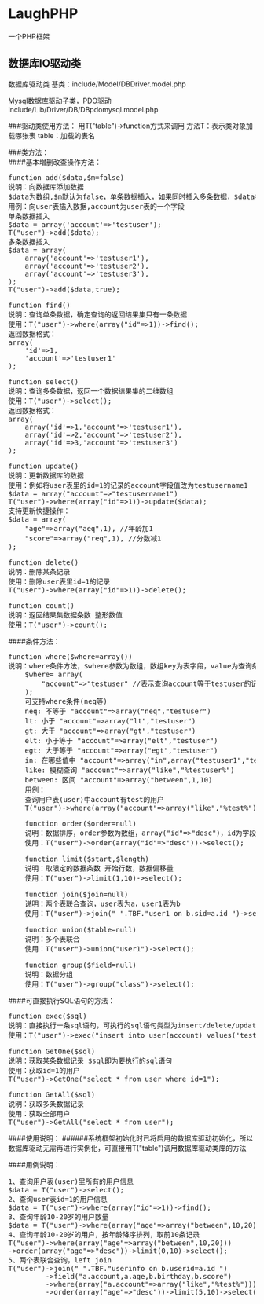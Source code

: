 LaughPHP
========
一个PHP框架



数据库IO驱动类
-------------
数据库驱动类
基类：include/Model/DBDriver.model.php

Mysql数据库驱动子类，PDO驱动
include/Lib/Driver/DB/DBpdomysql.model.php

###驱动类使用方法：
	用T("table")->function方式来调用
	方法T：表示类对象加载哪张表
	table：加载的表名

###类方法：<br />
####基本增删改查操作方法：
<pre>
function add($data,$m=false)
说明：向数据库添加数据
$data为数组,$m默认为false，单条数据插入，如果同时插入多条数据，$data参数值为二维数组，$m参数值设为true
用例：向user表插入数据,account为user表的一个字段
单条数据插入
$data = array('account'=>'testuser');
T("user")->add($data);
多条数据插入
$data = array(
	array('account'=>'testuser1'),
	array('account'=>'testuser2'),
	array('account'=>'testuser3'),
);
T("user")->add($data,true);

function find()
说明：查询单条数据，确定查询的返回结果集只有一条数据
使用：T("user")->where(array("id"=>1))->find();
返回数据格式：
array(
	'id'=>1,
	'account'=>'testuser1'
);

function select()
说明：查询多条数据，返回一个数据结果集的二维数组
使用：T("user")->select();
返回数据格式：
array(
	array('id'=>1,'account'=>'testuser1'), 
	array('id'=>2,'account'=>'testuser2'),
	array('id'=>3,'account'=>'testuser3')
);

function update()
说明：更新数据库的数据
使用：例如将user表里的id=1的记录的account字段值改为testusername1
$data = array("account"=>"testusername1")
T("user")->where(array("id"=>1))->update($data);
支持更新快捷操作：
$data = array(
	"age"=>array("aeq",1), //年龄加1
	"score"=>array("req",1), //分数减1
);

function delete()
说明：删除某条记录
使用：删除user表里id=1的记录
T("user")->where(array("id"=>1))->delete();

function count()
说明：返回结果集数据条数 整形数值
使用：T("user")->count();
</pre>

####条件方法：
<pre>
function where($where=array())
说明：where条件方法，$where参数为数组，数组key为表字段，value为查询条件值
	$where= array(
		"account"=>"testuser" //表示查询account等于testuser的记录
	);
	可支持where条件(neq等)
	neq: 不等于 "account"=>array("neq","testuser")
	lt: 小于 "account"=>array("lt","testuser")
	gt: 大于 "account"=>array("gt","testuser")
	elt: 小于等于 "account"=>array("elt","testuser")
	egt: 大于等于 "account"=>array("egt","testuser")
	in: 在哪些值中 "account"=>array("in",array("testuser1","testuser2"…))
	like: 模糊查询 "account"=>array("like","%testuser%")
	between: 区间 "account"=>array("between",1,10)
	用例：
	查询用户表(user)中account有test的用户
	T("user")->where(array("account"=>array("like","%test%")))->select();

	function order($order=null)
	说明：数据排序，order参数为数组，array("id"=>"desc")，id为字段名，desc排序方式
	使用：T("user")->order(array("id"=>"desc"))->select();

	function limit($start,$length)
	说明：取限定的数据条数 开始行数，数据偏移量
	使用：T("user")->limit(1,10)->select();

	function join($join=null)
	说明：两个表联合查询，user表为a，user1表为b
	使用：T("user")->join(" ".TBF."user1 on b.sid=a.id ")->select();

	function union($table=null)
	说明：多个表联合
	使用：T("user")->union("user1")->select();

	function group($field=null)
	说明：数据分组
	使用：T("user")->group("class")->select();
</pre>

####可直接执行SQL语句的方法：
<pre>
function exec($sql)
说明：直接执行一条sql语句，可执行的sql语句类型为insert/delete/update
使用：T("user")->exec("insert into user(account) values('testuser')");

function GetOne($sql)
说明：获取某条数据记录 $sql即为要执行的sql语句
使用：获取id=1的用户
T("user")->GetOne("select * from user where id=1");

function GetAll($sql)
说明：获取多条数据记录
使用：获取全部用户
T("user")->GetAll("select * from user");
</pre>

####使用说明：
######系统框架初始化时已将启用的数据库驱动初始化，所以数据库驱动无需再进行实例化，可直接用T("table")调用数据库驱动类库的方法

####用例说明：
<pre>
1、查询用户表(user)里所有的用户信息
$data = T("user")->select();
2、查询user表id=1的用户信息
$data = T("user")->where(array("id"=>1))->find();
3、查询年龄10-20岁的用户数量
$data = T("user")->where(array("age"=>array("between",10,20)))->count();
4、查询年龄10-20岁的用户，按年龄降序排列，取前10条记录
T("user")->where(array("age"=>array("between",10,20)))
->order(array("age"=>"desc"))->limit(0,10)->select();
5、两个表联合查询，left join
T("user")->join(" ".TBF."userinfo on b.userid=a.id ")
		 ->field("a.account,a.age,b.birthday,b.score")
		 ->where(array("a.account"=>array("like","%test%")))
		 ->order(array("age"=>"desc"))->limit(5,10)->select();
</pre>


